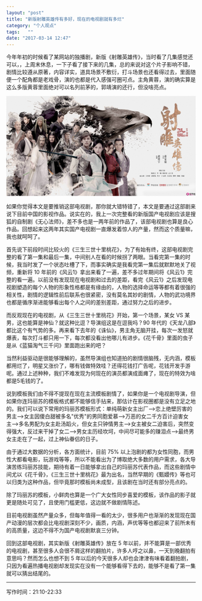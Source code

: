 ```yaml
---
layout: "post"
title: "新版射雕英雄传有多好，现在的电视剧就有多烂"
category: "个人观点"
tags:   ""
date: "2017-03-14 12:47"
---
```


今年年初的时候看了某网站的独播剧，新版《射雕英雄传》，当时看了几集感觉还可以，，上周末休息，一下子看了接下来的几集，总的来说对这个片子影响不错，剧情比较遵从原著，内容详实，道具场景不敷衍，打斗场景也还看得过去，里面随便一个配角都是老戏骨，演的也都是代入感强可圈可点。主角黄蓉，演的确实算是这么多版黄蓉里面绝对可以名列前茅的，郭靖演的还行，但没啥亮点。

![](https://raw.githubusercontent.com/noparkinghere/noparkinghere.github.io/master/img/2017-03-14-新版射雕英雄传有多好，现在的电视剧就有多烂/1.jpg)

如果你觉得本文是要推销这部电视剧，那你就大错特错了，本文是要通过这部剧来说下目前中国的影视作品。说实在的，我上一次完整看的新版国产电视剧应该是搜狐的自制剧《无心法师》，差不多也是一两年前的作品了，该部电视剧也算是良心作品。回想起来这两年其实国产电视剧一直爆发着惊人的产量，然而这个质量嘛，我也就呵呵了。

<!-- more -->

首先说下前段时间比较火的《三生三世十里桃花》，为了有始有终，这部电视剧完整的看了第一集和最后一集，中间别人在看的时候拐了两眼。当看完第一集的时候，我当时发了一个状态吐槽了下，而事实确实是我看完第一集后就默默地关了视频，重新将 10 年前的《风云1》拿出来看了一遍，差不多过年期间将《风云1》完整的看一遍。以前没有发现现在电视剧和过去的差距，看完《风云1》之后发现电视剧塑造的每个人物的形象性格都是有缘由的，人物的选择命运等等都有着很强的相关性，剧情的逻辑性前后联系也很紧密，没有莫名其妙的剧情，人物的武功境界也都是循序渐进能够看出每个人之间的差别差距，通过努力之后的进步。

而反观现在的电视剧，从《三生三世十里桃花》开始，第一个场景，某女 VS 某男，这也能算是神仙？就这种比逗？导演组这是在逗我吗？90 年代的《天龙八部》都比这个有气势的多。再来看下去年的《诛仙》，男主角无脑开挂，每次一发怒就爆表，每次打斗都只用一下，每次都没看出他哪儿有进步。《花千骨》里面的虫子是从《蓝猫淘气三千问》里面跑出来的吧？

当然利益驱动是很能够理解的，虽然导演组也知道拍的剧情很脑残，无内涵，模板都用烂了，明星又涨价了，哪有钱做特效哇？还得花钱打广告呢，花钱开发手游呢。通过上述种种，我们不难发现为何现在的演员都演成面瘫了，现在的特效为啥都是5毛钱的了。

说到模板我们由不得不提现在现在主流模板剧情了，如果你是一个电视剧导演，但如果你连玛丽苏的模板格式都不能够信手拈来，那估计在影视圈都是没有立足之地的。我们可以说下常用的玛丽苏模板形式：单纯萌新女主出厂-->恋上绝壁厉害的男主-->女主因傻白甜被多名"优秀"的男同胞爱慕-->万恶的女二千方百计迫害女主-->多名男配为女主赴汤蹈火，但女主只钟情男主-->女主被女二迫害后，突然变得强大，反过来干掉了女二-->男女主历经坎坷，中间尽可能多的赚泪点-->最终男女主走在了一起，过上神仙眷侣的日子。

由于通过大数据的分析，各方面统计，目前 75% 以上泡剧的都为女性同胞，而男性大都看电影，玩游戏等等，所以不能看出为了博取绝大多数的用户需求，各大导演苦练玛丽苏技能，期待有着一日能够拿出自己的玛丽苏代表作品，而这些剧情中间尤以《花千骨》，《三生三世十里桃花》最为出名，当然早期的《甄嬛传》等也可以归类为这种作品，但毕竟那时模板尚未成型，且该剧在当时还有部分亮点的。

除了玛丽苏的模板，小鲜肉也算是一个广大女性同步喜爱的模板，该作品的影子就更是随处可见了，且使用门槛更低，这边就不做剧情陈述。

目前电视剧虽然产量众多，但每年值得一看的太少，很多用户也渐渐的发现现在国产动漫的层次都会比电视剧深刻不少，画质，内涵，声优等等也都迎来了前所未有的高质量，这边不得不为国产电视剧默哀三分钟。

回到这部电视剧，其实新版《射雕英雄传》放在 5 年以前，并不能算是一部优秀的电视剧，甚至很多人会很不屑这样的翻拍片，许多人哼之以鼻，一天到晚翻拍有意思吗？然而怎么也想不到 5 年以后的今天很多人却也会津津有味看着翻拍剧，只因为看遍热播电视剧却发现实在没有一个能够看得下去的，能够不是看了第一集就可以猜出结尾的。

***

写作时间：21:10-22:33
